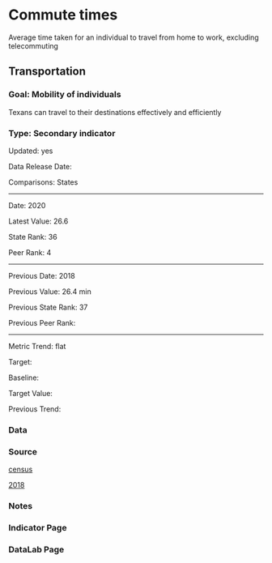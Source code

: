 # Commute times

Average time taken for an individual to travel from home to work, excluding telecommuting

## Transportation

### Goal: Mobility of individuals

Texans can travel to their destinations effectively and efficiently

### Type: Secondary indicator

Updated: yes

Data Release Date: 

Comparisons: States


----

Date: 2020

Latest Value: 26.6

State Rank: 36

Peer Rank: 4


----

Previous Date: 2018

Previous Value: 26.4 min

Previous State Rank: 37

Previous Peer Rank: 


----
Metric Trend: flat

Target: 

Baseline: 

Target Value: 

Previous Trend: 



<!--### Value

| Year      |  Value      | Rank        | Previous Year | Previous Value | Previous Rank | Trend | 
| ----------- | ----------- | ----------- | ----------- | ----------- | ----------- | -----------|
|   2019      | 26.6 min    |  37         |      2018   |    26.4 min |     37      |    flat    | 

-->
### Data

### Source

[census](https://www.census.gov/search-results.html?q=Average+Commute+Time+Census&page=1&stateGeo=none&searchtype=web&cssp=SERP)

[2018](https://www.indexmundi.com/facts/united-states/quick-facts/all-states/average-commute-time#map)

### Notes


### Indicator Page


### DataLab Page



